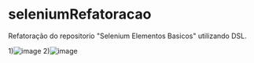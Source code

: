 # seleniumRefatoracao


Refatoração do repositorio "Selenium Elementos Basicos" utilizando DSL.


1)![image](https://user-images.githubusercontent.com/75175885/146247456-907c1993-cc5e-4aee-8c44-d4ca0a4a3618.png)
2)![image](https://user-images.githubusercontent.com/75175885/146387013-050f5808-9e3f-4ed0-87ad-5e559bb7d73f.png)


